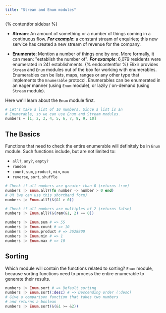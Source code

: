 ```yaml
---
title: "Stream and Enum modules"
---
```

{% contentfor sidebar %}
- **Stream**:  An amount of something or a number of things coming in a continuous flow. ***For example***: a constant stream of enquiries; this new service has created a new stream of revenue for the company.

- **Enumerate**: Mention a number of things one by one. More formally, it can mean: "establish the number of". ***For example***: 6,079 residents were enumerated in 241 establishments.
{% endcontentfor %}
Elixir provides `Stream` and `Enum` modules out of the box for working with enumerables. Enumerables can be lists, maps, ranges or any other type that implements the `Enumerable` protocol. Enumerables can be enumerated in an eager manner (using `Enum` module), or lazily / on-demand (using `Stream` module).

Here we'll learn about the `Enum` module first.

```elixir
# Let's take a list of 10 numbers. Since a list is an
# Enumerable, so we can use Enum and Stream modules.
numbers = [1, 2, 3, 4, 5, 6, 7, 8, 9, 10]
```

## The Basics
Functions that need to check the entire enumerable will definitely be in `Enum` module. Such functions include, but are not limited to:
- `all?`, `any?`, `empty?`
- `random`
- `count`, `sum`, `product`, `min`, `max`
- `reverse`, `sort`, `shuffle`

```elixir
# Check if all numbers are greater than 0 (returns true)
numbers |> Enum.all?(fn number -> number > 0 end)
# OR (we can use this shorthand form)
numbers |> Enum.all?(&(&1 > 0))

# Check if all numbers are multiples of 2 (returns false)
numbers |> Enum.all?(&(rem(&1, 2) == 0))

numbers |> Enum.sum # => 55
numbers |> Enum.count # => 10
numbers |> Enum.product # => 3628800
numbers |> Enum.min # => 1
numbers |> Enum.max # => 10
```

## Sorting
Which module will contain the functions related to sorting? `Enum` module, because sorting functions need to process the entire enumerable to generate their results.
```elixir
numbers |> Enum.sort # => Default sorting
numbers |> Enum.sort(:desc) # => Descending order (:desc)
# Give a comparison function that takes two numbers
# and returns a boolean
numbers |> Enum.sort(&(&1 >= &2))
```

